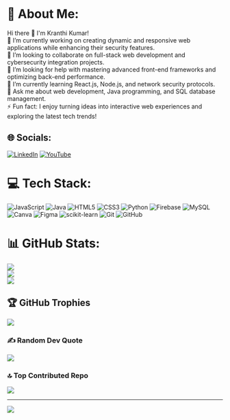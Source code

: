 # 💫 About Me:
Hi there 👋 I'm Kranthi Kumar!<br>🔭 I’m currently working on creating dynamic and responsive web applications while enhancing their security features.<br>👯 I’m looking to collaborate on full-stack web development and cybersecurity integration projects.<br>🤝 I’m looking for help with mastering advanced front-end frameworks and optimizing back-end performance.<br>🌱 I’m currently learning React.js, Node.js, and network security protocols.<br>💬 Ask me about web development, Java programming, and SQL database management.<br>⚡ Fun fact: I enjoy turning ideas into interactive web experiences and exploring the latest tech trends!


## 🌐 Socials:
[![LinkedIn](https://img.shields.io/badge/LinkedIn-%230077B5.svg?logo=linkedin&logoColor=white)](https://linkedin.com/in/linkedin.com/in/ramvath-kranthi-kumar-6b3097252) [![YouTube](https://img.shields.io/badge/YouTube-%23FF0000.svg?logo=YouTube&logoColor=white)](https://youtube.com/@www.youtube.com/@ramvathkranthi6003) 

# 💻 Tech Stack:
![JavaScript](https://img.shields.io/badge/javascript-%23323330.svg?style=for-the-badge&logo=javascript&logoColor=%23F7DF1E) ![Java](https://img.shields.io/badge/java-%23ED8B00.svg?style=for-the-badge&logo=openjdk&logoColor=white) ![HTML5](https://img.shields.io/badge/html5-%23E34F26.svg?style=for-the-badge&logo=html5&logoColor=white) ![CSS3](https://img.shields.io/badge/css3-%231572B6.svg?style=for-the-badge&logo=css3&logoColor=white) ![Python](https://img.shields.io/badge/python-3670A0?style=for-the-badge&logo=python&logoColor=ffdd54) ![Firebase](https://img.shields.io/badge/firebase-%23039BE5.svg?style=for-the-badge&logo=firebase) ![MySQL](https://img.shields.io/badge/mysql-4479A1.svg?style=for-the-badge&logo=mysql&logoColor=white) ![Canva](https://img.shields.io/badge/Canva-%2300C4CC.svg?style=for-the-badge&logo=Canva&logoColor=white) ![Figma](https://img.shields.io/badge/figma-%23F24E1E.svg?style=for-the-badge&logo=figma&logoColor=white) ![scikit-learn](https://img.shields.io/badge/scikit--learn-%23F7931E.svg?style=for-the-badge&logo=scikit-learn&logoColor=white) ![Git](https://img.shields.io/badge/git-%23F05033.svg?style=for-the-badge&logo=git&logoColor=white) ![GitHub](https://img.shields.io/badge/github-%23121011.svg?style=for-the-badge&logo=github&logoColor=white)
# 📊 GitHub Stats:
![](https://github-readme-stats.vercel.app/api?username=Kranthi316&theme=dark&hide_border=false&include_all_commits=true&count_private=true)<br/>
![](https://github-readme-streak-stats.herokuapp.com/?user=Kranthi316&theme=dark&hide_border=false)<br/>
![](https://github-readme-stats.vercel.app/api/top-langs/?username=Kranthi316&theme=dark&hide_border=false&include_all_commits=true&count_private=true&layout=compact)

## 🏆 GitHub Trophies
![](https://github-profile-trophy.vercel.app/?username=Kranthi316&theme=radical&no-frame=false&no-bg=false&margin-w=4)

### ✍️ Random Dev Quote
![](https://quotes-github-readme.vercel.app/api?type=horizontal&theme=radical)

### 🔝 Top Contributed Repo
![](https://github-contributor-stats.vercel.app/api?username=Kranthi316&limit=5&theme=dark&combine_all_yearly_contributions=true)

---
[![](https://visitcount.itsvg.in/api?id=Kranthi316&icon=0&color=0)](https://visitcount.itsvg.in)


